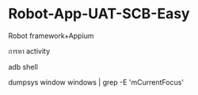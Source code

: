 # Robot-App-UAT-SCB-Easy
Robot framework+Appium

การหา activity

adb shell

dumpsys window windows | grep -E 'mCurrentFocus'
